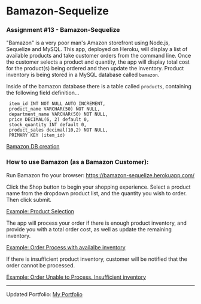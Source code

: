# Bamazon-Sequelize
### Assignment #13 - Bamazon-Sequelize

"Bamazon" is a very poor man's Amazon storefront using Node.js, Sequelize and MySQL.  This app, deployed on Heroku, will display a list of available products and take customer orders from the command line.  Once the customer selects a product and quantity, the app will display total cost for the product(s) being ordered and then update the inventory. Product inventory is being stored in a MySQL database called `bamazon`.

Inside of the bamazon database there is a table called `products`, containing the following field definition...

     item_id INT NOT NULL AUTO_INCREMENT,
     product_name VARCHAR(50) NOT NULL,
     department_name VARCHAR(50) NOT NULL,
     price DECIMAL(6, 2) default 0,
     stock_quantity INT default 0,
     product_sales decimal(10,2) NOT NULL,
     PRIMARY KEY (item_id)

[Bamazon DB creation](Screen_caps/DBcreation.GIF)


### How to use Bamazon (as a Bamazon Customer):
Run Bamazon fro your browser:  https://bamazon-sequelize.herokuapp.com/

Click the Shop button to begin your shopping experience.  Select a product name from the dropdown product list, and the quantity you wish to order.  Then click submit.

   
   [Example: Product Selection](Screen_caps/select.GIF)


The app will process your order if there is enough product inventory, and provide you with a total order cost, as well as update the remaining inventory.
   
   [Example: Order Process with availalbe inventory](Screen_caps/ProductOrder.GIF)


 If there is insufficient product inventory, customer will be notified that the order cannot be processed.  
   
   [Example: Order Unable to Process. Insufficient inventory](Screen_caps/OutOfStock.GIF)

_______________________________________________________________________________________________________


Updated Portfolio:
 [My Portfolio](https://smiotti.github.io/Bootstrap-Portfolio/)

